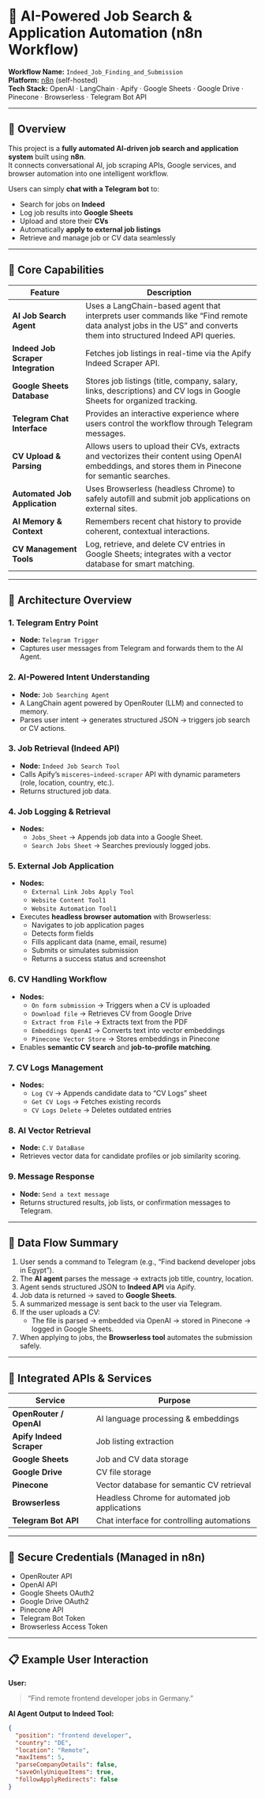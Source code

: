 # 🤖 AI-Powered Job Search & Application Automation (n8n Workflow)

**Workflow Name:** `Indeed_Job_Finding_and_Submission`  
**Platform:** [n8n](https://n8n.io) (self-hosted)  
**Tech Stack:** OpenAI · LangChain · Apify · Google Sheets · Google Drive · Pinecone · Browserless · Telegram Bot API  

---

## 🧭 Overview

This project is a **fully automated AI-driven job search and application system** built using **n8n**.  
It connects conversational AI, job scraping APIs, Google services, and browser automation into one intelligent workflow.

Users can simply **chat with a Telegram bot** to:
- Search for jobs on **Indeed**
- Log job results into **Google Sheets**
- Upload and store their **CVs**
- Automatically **apply to external job listings**
- Retrieve and manage job or CV data seamlessly

---

## 🎯 Core Capabilities

| Feature | Description |
|----------|-------------|
| **AI Job Search Agent** | Uses a LangChain-based agent that interprets user commands like “Find remote data analyst jobs in the US” and converts them into structured Indeed API queries. |
| **Indeed Job Scraper Integration** | Fetches job listings in real-time via the Apify Indeed Scraper API. |
| **Google Sheets Database** | Stores job listings (title, company, salary, links, descriptions) and CV logs in Google Sheets for organized tracking. |
| **Telegram Chat Interface** | Provides an interactive experience where users control the workflow through Telegram messages. |
| **CV Upload & Parsing** | Allows users to upload their CVs, extracts and vectorizes their content using OpenAI embeddings, and stores them in Pinecone for semantic searches. |
| **Automated Job Application** | Uses Browserless (headless Chrome) to safely autofill and submit job applications on external sites. |
| **AI Memory & Context** | Remembers recent chat history to provide coherent, contextual interactions. |
| **CV Management Tools** | Log, retrieve, and delete CV entries in Google Sheets; integrates with a vector database for smart matching. |

---

## 🧩 Architecture Overview

### 1. **Telegram Entry Point**
- **Node:** `Telegram Trigger`
- Captures user messages from Telegram and forwards them to the AI Agent.

### 2. **AI-Powered Intent Understanding**
- **Node:** `Job Searching Agent`
- A LangChain agent powered by OpenRouter (LLM) and connected to memory.
- Parses user intent → generates structured JSON → triggers job search or CV actions.

### 3. **Job Retrieval (Indeed API)**
- **Node:** `Indeed Job Search Tool`
- Calls Apify’s `misceres~indeed-scraper` API with dynamic parameters (role, location, country, etc.).
- Returns structured job data.

### 4. **Job Logging & Retrieval**
- **Nodes:**  
  - `Jobs_Sheet` → Appends job data into a Google Sheet.  
  - `Search Jobs Sheet` → Searches previously logged jobs.  

### 5. **External Job Application**
- **Nodes:**  
  - `External Link Jobs Apply Tool`  
  - `Website Content Tool1`  
  - `Website Automation Tool1`
- Executes **headless browser automation** with Browserless:
  - Navigates to job application pages  
  - Detects form fields  
  - Fills applicant data (name, email, resume)  
  - Submits or simulates submission  
  - Returns a success status and screenshot

### 6. **CV Handling Workflow**
- **Nodes:**  
  - `On form submission` → Triggers when a CV is uploaded  
  - `Download file` → Retrieves CV from Google Drive  
  - `Extract from File` → Extracts text from the PDF  
  - `Embeddings OpenAI` → Converts text into vector embeddings  
  - `Pinecone Vector Store` → Stores embeddings in Pinecone  
- Enables **semantic CV search** and **job-to-profile matching**.

### 7. **CV Logs Management**
- **Nodes:**  
  - `Log CV` → Appends candidate data to “CV Logs” sheet  
  - `Get CV Logs` → Fetches existing records  
  - `CV Logs Delete` → Deletes outdated entries  

### 8. **AI Vector Retrieval**
- **Node:** `C.V DataBase`
- Retrieves vector data for candidate profiles or job similarity scoring.

### 9. **Message Response**
- **Node:** `Send a text message`
- Returns structured results, job lists, or confirmation messages to Telegram.

---

## 🧱 Data Flow Summary

1. User sends a command to Telegram (e.g., “Find backend developer jobs in Egypt”).  
2. The **AI agent** parses the message → extracts job title, country, location.  
3. Agent sends structured JSON to **Indeed API** via Apify.  
4. Job data is returned → saved to **Google Sheets**.  
5. A summarized message is sent back to the user via Telegram.  
6. If the user uploads a CV:  
   - The file is parsed → embedded via OpenAI → stored in Pinecone → logged in Google Sheets.  
7. When applying to jobs, the **Browserless tool** automates the submission safely.

---

## 🔌 Integrated APIs & Services

| Service | Purpose |
|----------|----------|
| **OpenRouter / OpenAI** | AI language processing & embeddings |
| **Apify Indeed Scraper** | Job listing extraction |
| **Google Sheets** | Job and CV data storage |
| **Google Drive** | CV file storage |
| **Pinecone** | Vector database for semantic CV retrieval |
| **Browserless** | Headless Chrome for automated job applications |
| **Telegram Bot API** | Chat interface for controlling automations |

---

## 🔐 Secure Credentials (Managed in n8n)
- OpenRouter API  
- OpenAI API  
- Google Sheets OAuth2  
- Google Drive OAuth2  
- Pinecone API  
- Telegram Bot Token  
- Browserless Access Token  

---

## 📋 Example User Interaction

**User:**  
> “Find remote frontend developer jobs in Germany.”

**AI Agent Output to Indeed Tool:**
```json
{
  "position": "frontend developer",
  "country": "DE",
  "location": "Remote",
  "maxItems": 5,
  "parseCompanyDetails": false,
  "saveOnlyUniqueItems": true,
  "followApplyRedirects": false
}
